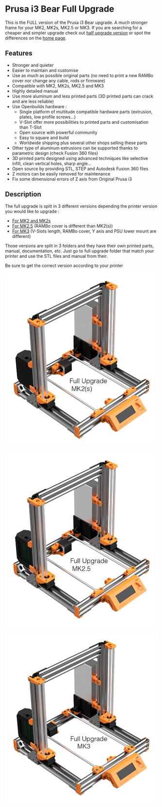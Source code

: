 # Prusa i3 Bear Full Upgrade

This is the FULL version of the Prusa i3 Bear upgrade. A much stronger frame for your MK2, MK2s, MK2.5 or MK3. If you are searching for a cheaper and simpler upgrade check out [half upgrade version](/half_upgrade/) or spot the differences on the [home page](https://github.com/gregsaun/prusa_i3_bear_upgrade/tree/dev/).


## Features

* Stronger and quieter
* Easier to maintain and customise
* Use as much as possible original parts (no need to print a new RAMBo cover nor change any cable, rods or firmware)
* Compatible with MK2, MK2s, MK2.5 and MK3
* Highly detailed manual
* Use more aluminum and less printed parts (3D printed parts can crack and are less reliable)
* Use Openbuilds hardware :
  * Single platform of multitude compatible hardware parts (extrusion, plates, low profile screws...)
  * V-Slot offer more possibilities to printed parts and customisation than T-Slot
  * Open source with powerful community
  * Easy to square and build
  * Worldwide shipping plus several other shops selling these parts
* Other type of aluminum extrusions can be supported thanks to parametric design (check Fusion 360 files)
* 3D printed parts designed using advanced techniques like selective infill, clean vertical holes, sharp angle...
* Open source by providing STL, STEP and Autodesk Fusion 360 files
* Z motors can be easily removed for maintenance 
* Fix some dimensional errors of Z axis from Original Prusa i3


## Description

The full upgrade is split in 3 different versions depending the printer version you would like to upgrade :
* [For MK2 and MK2s](for_mk2_mk2s)
* [For MK2.5](for_mk2.5) (RAMBo cover is different than MK2(s))
* [For MK3](for_mk3) (V-Slots length, RAMBo cover, Y axis and PSU lower mount are different)

Those versions are split in 3 folders and they have their own printed parts, manual, documentation, etc. Just go to full upgrade folder that match your printer and use the STL files and manual from their.

Be sure to get the correct version according to your printer

[![Prusa i3 Bear Full Upgrade MK2s](/img/full_upgrade_mk2s_lq.jpg)](for_mk2_mk2s)

[![Prusa i3 Bear Full Upgrade MK2.5](/img/full_upgrade_mk25_lq.jpg)](for_mk2.5)

[![Prusa i3 Bear Full Upgrade MK3](/img/full_upgrade_mk3_lq.jpg)](for_mk3)